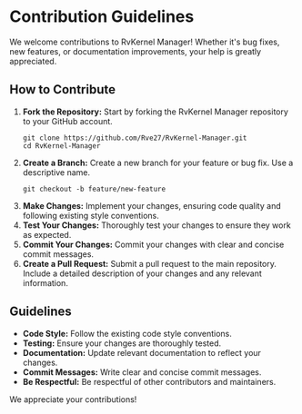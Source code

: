 # Contribution Guidelines

We welcome contributions to RvKernel Manager! Whether it's bug fixes, new features, or documentation improvements, your help is greatly appreciated.

## How to Contribute

1.  **Fork the Repository:** Start by forking the RvKernel Manager repository to your GitHub account.
    ```shell
    git clone https://github.com/Rve27/RvKernel-Manager.git
    cd RvKernel-Manager
    ```
2.  **Create a Branch:** Create a new branch for your feature or bug fix.  Use a descriptive name.
    ```shell
    git checkout -b feature/new-feature
    ```
3.  **Make Changes:** Implement your changes, ensuring code quality and following existing style conventions.
4.  **Test Your Changes:**  Thoroughly test your changes to ensure they work as expected.
5.  **Commit Your Changes:** Commit your changes with clear and concise commit messages.
6.  **Create a Pull Request:** Submit a pull request to the main repository.  Include a detailed description of your changes and any relevant information.

## Guidelines

*   **Code Style:** Follow the existing code style conventions.
*   **Testing:** Ensure your changes are thoroughly tested.
*   **Documentation:**  Update relevant documentation to reflect your changes.
*   **Commit Messages:**  Write clear and concise commit messages.
*   **Be Respectful:**  Be respectful of other contributors and maintainers.

We appreciate your contributions!
